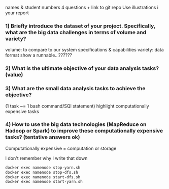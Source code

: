 
names & student numbers
4 questions + link to git repo
Use illustrations i your report

### 1) Briefly introduce the dataset of your project. Specifically, what are the big data challenges in terms of volume and variety?
volume: to compare to our system specifications & capabilities
variety: data format
show a runnable...??????

### 2) What is the ultimate objective of your data analysis tasks? (value)

### 3) What are the small data analysis tasks to achieve the objective?
(1 task ~= 1 bash command/SQl statement)
highlight computationally expensive tasks

### 4) How to use the big data technologies (MapReduce on Hadoop or Spark) to improve these computationally expensive tasks? (tentative answers ok)
Computationally expensive = computation or storage






I don't remember why I write that down
```bash
docker exec namenode stop-yarn.sh
docker exec namenode stop-dfs.sh
docker exec namenode start-dfs.sh
docker exec namenode start-yarn.sh
```